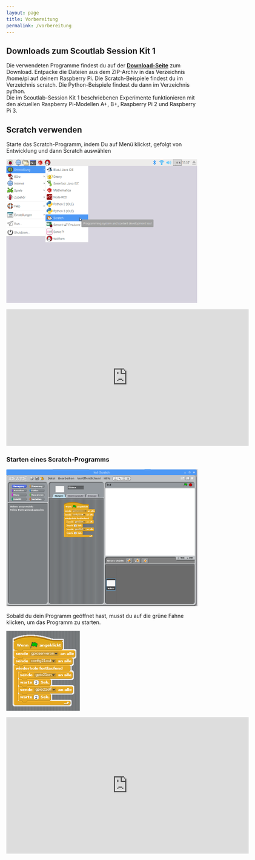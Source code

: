 ```yaml
---
layout: page
title: Vorbereitung
permalink: /vorbereitung
---
```

## Downloads zum Scoutlab Session Kit 1
<div class="alert alert-info" role="alert">Die verwendeten Programme findest du auf der <a href="https://vcp-scoutlab.github.io/scoutlab-session-kit-1/download"><strong>Download-Seite</strong></a> zum Download.
Entpacke die Dateien aus dem ZIP-Archiv in das Verzeichnis /home/pi auf deinem Raspberry Pi.
Die Scratch-Beispiele findest du im Verzeichnis scratch.
Die Python-Beispiele findest du dann im Verzeichnis python.</div>


<div class="alert alert-info" role="alert">Die im Scoutlab-Session Kit 1 beschriebenen Experimente funktionieren mit den aktuellen Raspberry Pi-Modellen A+, B+, Raspberry Pi 2 und Raspberry Pi 3.</div>

## Scratch verwenden
Starte das Scratch-Programm, indem Du auf Menü klickst, gefolgt von Entwicklung und dann Scratch auswählen

![Scratch starten](images/scratch_starten.png)

<div class="hidden-print">

<iframe src="https://player.vimeo.com/video/217228128" width="640" height="360" frameborder="0" webkitallowfullscreen mozallowfullscreen allowfullscreen></iframe></div>

### Starten eines Scratch-Programms

![](images/scratch_oberflaeche.png)

Sobald du dein Programm geöffnet hast, musst du auf die grüne Fahne klicken, um das Programm zu starten.

![Scratch Programm starten](images/scratch_programm_starten.png)

<div class="hidden-print">
<iframe src="https://player.vimeo.com/video/217362376" width="640" height="360" frameborder="0" webkitallowfullscreen mozallowfullscreen allowfullscreen></iframe></div>
